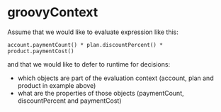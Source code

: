 # groovyContext

Assume that we would like to evaluate expression like this:

```
account.paymentCount() * plan.discountPercent() * product.paymentCost()
```

and that we would like to defer to runtime for decisions:

- which objects are part of the evaluation context (account, plan and product in example above)
- what are the properties of those objects (paymentCount, discountPercent and paymentCost)

